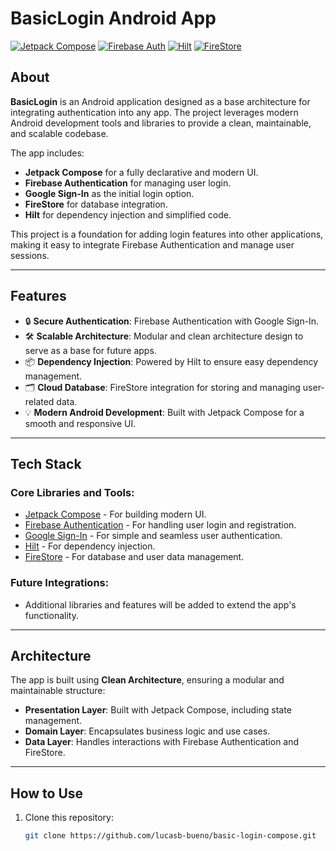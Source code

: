 # BasicLogin Android App

[![Jetpack Compose](https://img.shields.io/badge/Jetpack%20Compose-%2300C853.svg?style=flat&logo=android&logoColor=white)](https://developer.android.com/jetpack/compose)
[![Firebase Auth](https://img.shields.io/badge/Firebase%20Auth-%23FFCA28.svg?style=flat&logo=firebase&logoColor=white)](https://firebase.google.com/products/auth)
[![Hilt](https://img.shields.io/badge/Hilt-DI-%230EA5E9.svg?style=flat&logo=google&logoColor=white)](https://developer.android.com/training/dependency-injection/hilt)
[![FireStore](https://img.shields.io/badge/FireStore-%23FF6F00.svg?style=flat&logo=firebase&logoColor=white)](https://firebase.google.com/products/firestore)

## About

**BasicLogin** is an Android application designed as a base architecture for integrating authentication into any app. The project leverages modern Android development tools and libraries to provide a clean, maintainable, and scalable codebase.

The app includes:
- **Jetpack Compose** for a fully declarative and modern UI.
- **Firebase Authentication** for managing user login.
- **Google Sign-In** as the initial login option.
- **FireStore** for database integration.
- **Hilt** for dependency injection and simplified code.

This project is a foundation for adding login features into other applications, making it easy to integrate Firebase Authentication and manage user sessions.

---

## Features

- 🔒 **Secure Authentication**: Firebase Authentication with Google Sign-In.
- 🛠️ **Scalable Architecture**: Modular and clean architecture design to serve as a base for future apps.
- 📦 **Dependency Injection**: Powered by Hilt to ensure easy dependency management.
- 🗂️ **Cloud Database**: FireStore integration for storing and managing user-related data.
- 💡 **Modern Android Development**: Built with Jetpack Compose for a smooth and responsive UI.

---

## Tech Stack

### Core Libraries and Tools:
- [Jetpack Compose](https://developer.android.com/jetpack/compose) - For building modern UI.
- [Firebase Authentication](https://firebase.google.com/products/auth) - For handling user login and registration.
- [Google Sign-In](https://developers.google.com/identity/sign-in/android) - For simple and seamless user authentication.
- [Hilt](https://developer.android.com/training/dependency-injection/hilt) - For dependency injection.
- [FireStore](https://firebase.google.com/products/firestore) - For database and user data management.

### Future Integrations:
- Additional libraries and features will be added to extend the app's functionality.

---

## Architecture

The app is built using **Clean Architecture**, ensuring a modular and maintainable structure:
- **Presentation Layer**: Built with Jetpack Compose, including state management.
- **Domain Layer**: Encapsulates business logic and use cases.
- **Data Layer**: Handles interactions with Firebase Authentication and FireStore.

---

## How to Use

1. Clone this repository:
   ```bash
   git clone https://github.com/lucasb-bueno/basic-login-compose.git
